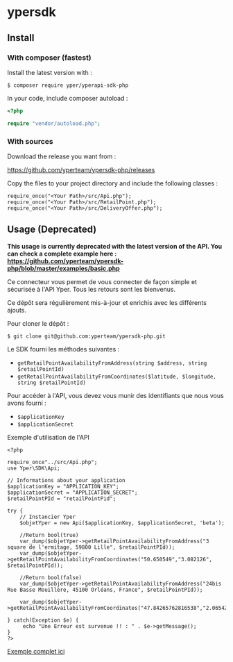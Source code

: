 # ypersdk

## Install

### With composer (fastest)

Install the latest version with :

```
$ composer require yper/yperapi-sdk-php
```

In your code, include composer autoload :

```php
<?php

require "vendor/autoload.php";
```


### With sources

Download the release you want from :

https://github.com/yperteam/ypersdk-php/releases

Copy the files to your project directory and include the following classes :

```
require_once("<Your Path>/src/Api.php");
require_once("<Your Path>/src/RetailPoint.php");
require_once("<Your Path>/src/DeliveryOffer.php");
```

## Usage (Deprecated)

**This usage is currently deprecated with the latest version of the API. You can check a complete example here : https://github.com/yperteam/ypersdk-php/blob/master/examples/basic.php**


Ce connecteur vous permet de vous connecter de façon simple et sécurisée à l'API Yper.
Tous les retours sont les bienvenus.

Ce dépôt sera régulièrement mis-à-jour et enrichis avec les différents ajouts.

Pour cloner le dépôt : 
```
$ git clone git@github.com:yperteam/ypersdk-php.git
```

Le SDK fourni les méthodes suivantes : 
- `getRetailPointAvailabilityFromAddress(string $address, string $retailPointId)`
- `getRetailPointAvailabilityFromCoordinates($latitude, $longitude, string $retailPointId)`

Pour accéder à l'API, vous devez vous munir des identifiants que nous vous avons fourni : 
- `$applicationKey`
- `$applicationSecret` 

Exemple d'utilisation de l'API
```
<?php

require_once"../src/Api.php";
use Yper\SDK\Api;

// Informations about your application
$applicationKey = "APPLICATION_KEY";
$applicationSecret = "APPLICATION_SECRET";
$retailPointPId = "retailPointPid";

try {
    // Instancier Yper
    $objetYper = new Api($applicationKey, $applicationSecret, 'beta');
    
    //Return bool(true)
    var_dump($objetYper->getRetailPointAvailabilityFromAddress("3 square de l'ermitage, 59800 Lille", $retailPointPId));
    var_dump($objetYper->getRetailPointAvailabilityFromCoordinates("50.650549","3.082126", $retailPointPId));
    
    //Return bool(false)
    var_dump($objetYper->getRetailPointAvailabilityFromAddress("24bis Rue Basse Mouillère, 45100 Orléans, France", $retailPointPId));
    
    var_dump($objetYper->getRetailPointAvailabilityFromCoordinates("47.84265762816538","2.0654296875",$retailPointPId));
    
} catch(Exception $e) {
     echo "Une Erreur est survenue !! : " . $e->getMessage();
}
?>
```

[Exemple complet ici](https://github.com/yperteam/ypersdk-php/blob/master/examples/basic.php)

